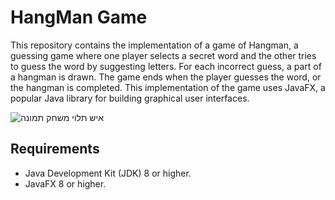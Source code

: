 # HangMan Game 
This repository contains the implementation of a game of Hangman, a guessing game where one player selects a secret word and the other tries to guess the word by suggesting letters. For each incorrect guess, a part of a hangman is drawn. The game ends when the player guesses the word, or the hangman is completed. This implementation of the game uses JavaFX, a popular Java library for building graphical user interfaces.

![איש תלוי משחק תמונה](https://user-images.githubusercontent.com/125824958/221406246-480d594f-bc90-42cb-b513-c1b69ac8844c.png)

## Requirements
- Java Development Kit (JDK) 8 or higher.
- JavaFX 8 or higher.
